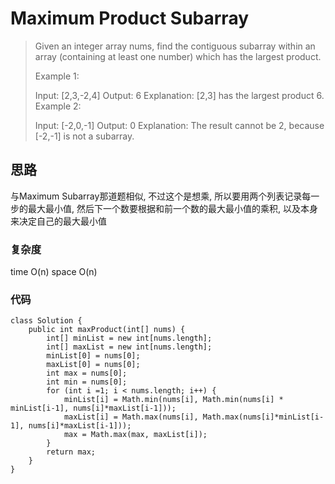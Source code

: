 # Maximum Product Subarray
> Given an integer array nums, find the contiguous subarray within an array (containing at least one number) which has the largest product.
> 
> Example 1:
> 
> Input: [2,3,-2,4]
> Output: 6
> Explanation: [2,3] has the largest product 6.
> Example 2:
> 
> Input: [-2,0,-1]
> Output: 0
> Explanation: The result cannot be 2, because [-2,-1] is not a subarray.

## 思路
与Maximum Subarray那道题相似, 不过这个是想乘, 所以要用两个列表记录每一步的最大最小值, 然后下一个数要根据和前一个数的最大最小值的乘积, 以及本身来决定自己的最大最小值
### 复杂度
time O(n) space O(n)
### 代码
```
class Solution {
    public int maxProduct(int[] nums) {
        int[] minList = new int[nums.length];
        int[] maxList = new int[nums.length];
        minList[0] = nums[0];
        maxList[0] = nums[0];
        int max = nums[0];
        int min = nums[0];
        for (int i =1; i < nums.length; i++) {
            minList[i] = Math.min(nums[i], Math.min(nums[i] * minList[i-1], nums[i]*maxList[i-1]));
            maxList[i] = Math.max(nums[i], Math.max(nums[i]*minList[i-1], nums[i]*maxList[i-1]));
            max = Math.max(max, maxList[i]);
        }
        return max;
    }
}
```
